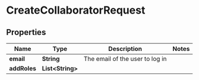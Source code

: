 

# CreateCollaboratorRequest


## Properties

Name | Type | Description | Notes
------------ | ------------- | ------------- | -------------
**email** | **String** | The email of the user to log in | 
**addRoles** | **List&lt;String&gt;** |  | 



